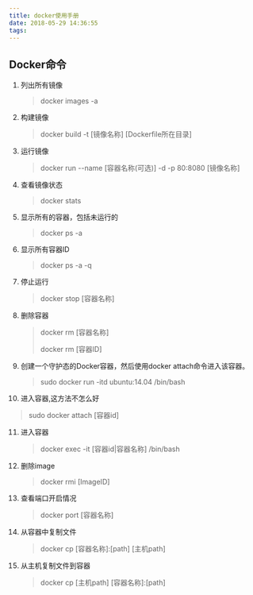 ```yaml
---
title: docker使用手册
date: 2018-05-29 14:36:55
tags:
---
```


## Docker命令

1. 列出所有镜像

   > docker images -a

2. 构建镜像

   >  docker build -t \[镜像名称\]        \[Dockerfile所在目录\]

3. 运行镜像

   > docker run --name [容器名称(可选)] -d -p 80:8080 [镜像名称]

4. 查看镜像状态

   > docker stats

5. 显示所有的容器，包括未运行的

   > docker ps -a

6. 显示所有容器ID

   > docker ps -a -q

7. 停止运行

   > docker stop [容器名称]

8. 删除容器

   > docker rm [容器名称]
   >
   > docker rm [容器ID]

9. 创建一个守护态的Docker容器，然后使用docker attach命令进入该容器。

   >  sudo docker run -itd ubuntu:14.04 /bin/bash 

10. 进入容器,这方法不怎么好

  >  sudo docker attach [容器id]

11. 进入容器

    > docker exec -it [容器id|容器名称] /bin/bash

12. 删除image

    > docker rmi [ImageID]

13. 查看端口开启情况

    > docker port [容器名称]

14. 从容器中复制文件

    > docker cp [容器名称]:[path\]             \[主机path\]

15. 从主机复制文件到容器

    > docker cp [主机path]                            \[容器名称\]:[path]

